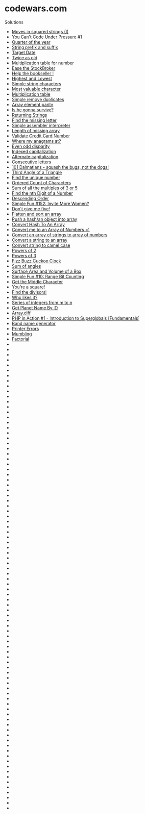 # codewars.com

Solutions 

* [Moves in squared strings (I)](https://www.codewars.com/kata/56dbe0e313c2f63be4000b25)
* [You Can't Code Under Pressure #1](https://www.codewars.com/kata/53ee5429ba190077850011d4)
* [Quarter of the year](https://www.codewars.com/kata/5ce9c1000bab0b001134f5af)
* [String prefix and suffix](https://www.codewars.com/kata/5ce969ab07d4b7002dcaa7a1)
* [Target Date](https://www.codewars.com/kata/569218bc919ccba77000000b)
* [Twice as old](https://www.codewars.com/kata/5b853229cfde412a470000d0)
* [Multiplication table for number](https://www.codewars.com/kata/5a2fd38b55519ed98f0000ce)
* [Ease the StockBroker](https://www.codewars.com/kata/54de3257f565801d96001200)
* [Help the bookseller !](https://www.codewars.com/kata/54dc6f5a224c26032800005c)
* [Highest and Lowest](https://www.codewars.com/kata/554b4ac871d6813a03000035)
* [Simple string characters](https://www.codewars.com/kata/5a29a0898f27f2d9c9000058)
* [Most valuable character](https://www.codewars.com/kata/5dd5128f16eced000e4c42ba)
* [Multiplication table](https://www.codewars.com/kata/534d2f5b5371ecf8d2000a08)
* [Simple remove duplicates](https://www.codewars.com/kata/5ba38ba180824a86850000f7)
* [Array element parity](https://www.codewars.com/kata/5a092d9e46d843b9db000064)
* [Is he gonna survive?](https://www.codewars.com/kata/59ca8246d751df55cc00014c)
* [Returning Strings](https://www.codewars.com/kata/55a70521798b14d4750000a4)
* [Find the missing letter](https://www.codewars.com/kata/5839edaa6754d6fec10000a2)
* [Simple assembler interpreter](https://www.codewars.com/kata/58e24788e24ddee28e000053)
* [Length of missing array](https://www.codewars.com/kata/57b6f5aadb5b3d0ae3000611)
* [Validate Credit Card Number](https://www.codewars.com/kata/5418a1dd6d8216e18a0012b2)
* [Where my anagrams at?](https://www.codewars.com/kata/523a86aa4230ebb5420001e1)
* [Even odd disparity](https://www.codewars.com/kata/59c62f1bdcc40560a2000060)
* [Indexed capitalization](https://www.codewars.com/kata/59cfc09a86a6fdf6df0000f1)
* [Alternate capitalization](https://www.codewars.com/kata/59cfc000aeb2844d16000075)
* [Consecutive letters](https://www.codewars.com/kata/5ce6728c939bf80029988b57)
* [101 Dalmatians - squash the bugs, not the dogs!](https://www.codewars.com/kata/56f6919a6b88de18ff000b36)
* [Third Angle of a Triangle](https://www.codewars.com/kata/5a023c426975981341000014)
* [Find the unique number](https://www.codewars.com/kata/585d7d5adb20cf33cb000235)
* [Ordered Count of Characters](https://www.codewars.com/kata/57a6633153ba33189e000074)
* [Sum of all the multiples of 3 or 5](https://www.codewars.com/kata/57f36495c0bb25ecf50000e7)
* [Find the nth Digit of a Number](https://www.codewars.com/kata/577b9960df78c19bca00007e)
* [Descending Order](https://www.codewars.com/kata/5467e4d82edf8bbf40000155)
* [Simple Fun #152: Invite More Women?](https://www.codewars.com/kata/58acfe4ae0201e1708000075)
* [Don't give me five!](https://www.codewars.com/kata/5813d19765d81c592200001a)
* [Flatten and sort an array](https://www.codewars.com/kata/57ee99a16c8df7b02d00045f)
* [Push a hash/an object into array](https://www.codewars.com/kata/527b3cd0492b6b15250060af)
* [Convert Hash To An Array](https://www.codewars.com/kata/59557b2a6e595316ab000046)
* [Convert me to an Array of Numbers =)](https://www.codewars.com/kata/58d5becd3cdcbff3c1000065)
* [Convert an array of strings to array of numbers](https://www.codewars.com/kata/5783d8f3202c0e486c001d23)
* [Convert a string to an array](https://www.codewars.com/kata/57e76bc428d6fbc2d500036d)
* [Convert string to camel case](https://www.codewars.com/kata/517abf86da9663f1d2000003)
* [Powers of 2](https://www.codewars.com/kata/57a083a57cb1f31db7000028)
* [Powers of 3](https://www.codewars.com/kata/57be674b93687de78c0001d9)
* [Fizz Buzz Cuckoo Clock](https://www.codewars.com/kata/58485a43d750d23bad0000e6)
* [Sum of angles](https://www.codewars.com/kata/5a03b3f6a1c9040084001765)
* [Surface Area and Volume of a Box](https://www.codewars.com/kata/565f5825379664a26b00007c)
* [Simple Fun #10: Range Bit Counting](https://www.codewars.com/kata/58845748bd5733f1b300001f)
* [Get the Middle Character](https://www.codewars.com/kata/56747fd5cb988479af000028)
* [You're a square!](https://www.codewars.com/kata/54c27a33fb7da0db0100040e)
* [Find the divisors!](https://www.codewars.com/kata/544aed4c4a30184e960010f4)
* [Who likes it?](https://www.codewars.com/kata/5266876b8f4bf2da9b000362)
* [Series of integers from m to n](https://www.codewars.com/kata/5841f680c5c9b092950001ae)
* [Get Planet Name By ID](https://www.codewars.com/kata/515e188a311df01cba000003)
* [Array.diff](https://www.codewars.com/kata/523f5d21c841566fde000009)
* [PHP in Action #1 - Introduction to Superglobals [Fundamentals]](https://www.codewars.com/kata/57e0a796f5ec16a11a001c93)
* [Band name generator](https://www.codewars.com/kata/59727ff285281a44e3000011)
* [Printer Errors](https://www.codewars.com/kata/56541980fa08ab47a0000040)
* [Mumbling](https://www.codewars.com/kata/5667e8f4e3f572a8f2000039)
* [Factorial](https://www.codewars.com/kata/57a049e253ba33ac5e000212)
* []()
* []()
* []()
* []()
* []()
* []()
* []()
* []()
* []()
* []()
* []()
* []()
* []()
* []()
* []()
* []()
* []()
* []()
* []()
* []()
* []()
* []()
* []()
* []()
* []()
* []()
* []()
* []()
* []()
* []()
* []()
* []()
* []()
* []()
* []()
* []()
* []()
* []()
* []()
* []()
* []()
* []()
* []()
* []()
* []()
* []()
* []()
* []()
* []()
* []()
* []()
* []()
* []()
* []()
* []()
* []()
* []()
* []()
* []()
* []()
* []()
* []()
* []()
* []()
* []()
* []()
* []()
* []()
* []()
* []()
* []()
* []()
* []()
* []()
* []()
* []()
* []()
* []()
* []()
* []()
* []()
* []()
* []()
* []()
* []()
* []()
* []()
* []()
* []()
* []()